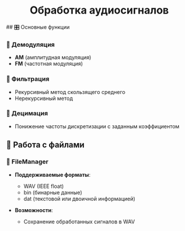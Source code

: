<h1 align="center">Обработка аудиосигналов</h1>
## 🎛️ Основные функции

### 🔹 Демодуляция
- **AM** (амплитудная модуляция)
- **FM** (частотная модуляция)

### 🔹 Фильтрация
- Рекурсивный метод скользящего среднего  
- Нерекурсивный метод  

### 🔹 Децимация
- Понижение частоты дискретизации с заданным коэффициентом

## 📂 Работа с файлами
### 🔹 FileManager
- **Поддерживаемые форматы**:
  - WAV (IEEE float)
  - bin (бинарные данные)
  - dat (текстовой или двоичной информацией)
  
- **Возможности**:
  - Сохранение обработанных сигналов в WAV
  
